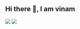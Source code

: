 ## Hi there 👋, I am vinam
<img align="center" src="https://github-readme-stats.vercel.app/api?username=v1nam&show_icons=true&layout=compact&theme=gruvbox&hide_border=true&include_all_commits=true" />
<img align="center" src="https://github-readme-stats.vercel.app/api/top-langs/?username=v1nam&layout=compact&card_width=250&show_icons=true&show_icons=true&theme=gruvbox&hide_border=true"/><br>

